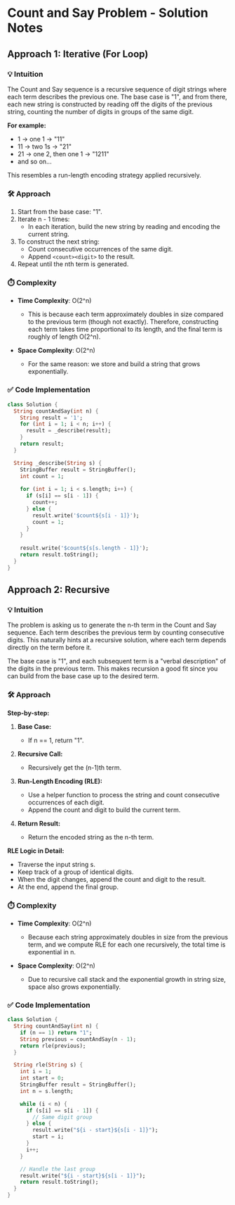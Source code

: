 # Count and Say Problem - Solution Notes

## Approach 1: Iterative (For Loop)

### 💡 Intuition
The Count and Say sequence is a recursive sequence of digit strings where each term describes the previous one.
The base case is "1", and from there, each new string is constructed by reading off the digits of the previous string, counting the number of digits in groups of the same digit.

**For example:**
- 1 → one 1 → "11"
- 11 → two 1s → "21"
- 21 → one 2, then one 1 → "1211"
- and so on...

This resembles a run-length encoding strategy applied recursively.

### 🛠️ Approach
1. Start from the base case: "1".
2. Iterate n - 1 times:
   - In each iteration, build the new string by reading and encoding the current string.
3. To construct the next string:
   - Count consecutive occurrences of the same digit.
   - Append `<count><digit>` to the result.
4. Repeat until the nth term is generated.

### ⏱️ Complexity
- **Time Complexity**: O(2^n)
  - This is because each term approximately doubles in size compared to the previous term (though not exactly). Therefore, constructing each term takes time proportional to its length, and the final term is roughly of length O(2^n).

- **Space Complexity**: O(2^n)
  - For the same reason: we store and build a string that grows exponentially.

### ✅ Code Implementation

```dart
class Solution {
  String countAndSay(int n) {
    String result = '1';
    for (int i = 1; i < n; i++) {
      result = _describe(result);
    }
    return result;
  }

  String _describe(String s) {
    StringBuffer result = StringBuffer();
    int count = 1;
    
    for (int i = 1; i < s.length; i++) {
      if (s[i] == s[i - 1]) {
        count++;
      } else {
        result.write('$count${s[i - 1]}');
        count = 1;
      }
    }
    
    result.write('$count${s[s.length - 1]}');
    return result.toString();
  }
}
```

## Approach 2: Recursive

### 💡 Intuition
The problem is asking us to generate the n-th term in the Count and Say sequence. Each term describes the previous term by counting consecutive digits. This naturally hints at a recursive solution, where each term depends directly on the term before it.

The base case is "1", and each subsequent term is a "verbal description" of the digits in the previous term. This makes recursion a good fit since you can build from the base case up to the desired term.

### 🛠️ Approach
**Step-by-step:**
1. **Base Case:**
   - If n == 1, return "1".

2. **Recursive Call:**
   - Recursively get the (n-1)th term.

3. **Run-Length Encoding (RLE):**
   - Use a helper function to process the string and count consecutive occurrences of each digit.
   - Append the count and digit to build the current term.

4. **Return Result:**
   - Return the encoded string as the n-th term.

**RLE Logic in Detail:**
- Traverse the input string s.
- Keep track of a group of identical digits.
- When the digit changes, append the count and digit to the result.
- At the end, append the final group.

### ⏱️ Complexity
- **Time Complexity**: O(2^n)
  - Because each string approximately doubles in size from the previous term, and we compute RLE for each one recursively, the total time is exponential in n.

- **Space Complexity**: O(2^n)
  - Due to recursive call stack and the exponential growth in string size, space also grows exponentially.

### ✅ Code Implementation

```dart
class Solution {
  String countAndSay(int n) {
    if (n == 1) return "1";
    String previous = countAndSay(n - 1);
    return rle(previous);
  }

  String rle(String s) {
    int i = 1;
    int start = 0;
    StringBuffer result = StringBuffer();
    int n = s.length;

    while (i < n) {
      if (s[i] == s[i - 1]) {
        // Same digit group
      } else {
        result.write("${i - start}${s[i - 1]}");
        start = i;
      }
      i++;
    }

    // Handle the last group
    result.write("${i - start}${s[i - 1]}");
    return result.toString();
  }
}
```